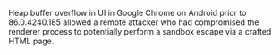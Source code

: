 Heap buffer overflow in UI in Google Chrome on Android prior to 86.0.4240.185 allowed a remote attacker who had compromised the renderer process to potentially perform a sandbox escape via a crafted HTML page.